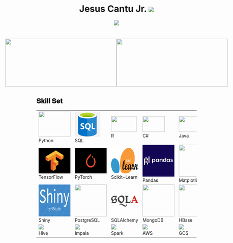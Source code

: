 <h1 align="center"> Jesus Cantu Jr. <img src="https://media.giphy.com/media/hvRJCLFzcasrR4ia7z/giphy.gif" width="35"></h1>

<p align="center">
  <a href="https://github.com/fairyland0926">
    <img src="https://readme-typing-svg.herokuapp.com/?lines=Researcher;Data%20Scientist;Software%20Engineer;Data%20Engineer;5%2B%20years%20of%20coding%20experience;Always%20learning%20new%20tech&font=Pacifico&center=true&width=550&height=80&color=2A9D2A&vCenter=true&size=45%22">
  </a>
</p>

<h1 align="center"></h1>

<!-- GitHub statistics section -->
<div style="display: flex; justify-content: center;">
  <!-- Image aligned to the left displaying GitHub statistics -->
  <div>
    <img src="https://github-readme-stats.vercel.app/api?username=jesusc1&count_private=true&show_icons=true&theme=dark" width="350" height="150">
  </div>

  <!-- Image aligned to the right displaying the top programming languages used -->
  <div>
    <img src="https://github-readme-stats.vercel.app/api/top-langs/?username=jesusc1&layout=compact&theme=dark&langs_count=10" width="350" height="150">
  </div>
</div>

<h2 font-weight="bold">𝐒𝐤𝐢𝐥𝐥 𝐒𝐞𝐭</h2>
<!-- Heading 2 element with the text "𝐒𝐤𝐢𝐥𝐥 𝐒𝐞𝐭" -->

<table>
  <tr>
    <!-- First row of images -->
    <td>
      <img src="https://cdn.iconscout.com/icon/free/png-256/python-2-226051.png" width="100" height="80">
      <br>
      <span>Python</span>
    </td>
    <td>
      <img src="libraryImages/sql.png" width="80" height="80">
      <br>
      <span>SQL</span>
    </td>
    <td>
      <img src="https://www.r-project.org/logo/Rlogo.png" width="80" height="50">
      <br>
      <span>R</span>
    </td>
    <td>
      <img src="https://cdn.iconscout.com/icon/free/png-256/csharp-1-1175241.png" width="70" height="50">
      <br>
      <span>C#</span>
    </td>
    <td>
      <img src="https://cdn.iconscout.com/icon/free/png-256/java-60-1174953.png" width="70" height="50">
      <br>
      <span>Java</span>
    </td>
    <td>
      <img src="libraryImages/bash.png" width="80" height="50">
      <br>
      <span>Bash</span>
    </td>
  </tr>
  <tr>
    <!-- Second row of images -->
    <td>
      <img src="libraryImages/tensorflow.png" width="100" height="80">
      <br>
      <span>TensorFlow</span>
    </td>
    <td>
      <img src="libraryImages/pytorch.png" width="150" height="80">
      <br>
      <span>PyTorch</span>
    </td>
    <td>
      <img src="libraryImages/scikit_learn.png" width="120" height="80">
      <br>
      <span>Scikit-Learn</span>
    </td>
    <td>
      <img src="libraryImages/pandas.png" width="100" height="100">
      <br>
      <span>Pandas</span>
    </td>
    <td>
      <img src="https://matplotlib.org/stable/_static/logo2_compressed.svg" width="200" height="100">
      <br>
      <span>Matplotlib</span>
    </td>
    <td>
      <img src="https://seaborn.pydata.org/_static/logo-wide-lightbg.svg" width="200" height="100">
      <br>
      <span>Seaborn</span>
    </td>
  </tr>
  <tr>
    <!-- Third row of images -->
    <td>
      <img src="libraryImages/shiny.png" width="100" height="100">
      <br>
      <span>Shiny</span>
    </td>
    <td>
      <img src="https://www.postgresql.org/media/img/about/press/elephant.png" width="100" height="100">
      <br>
      <span>PostgreSQL</span>
    </td>
    <td>
      <img src="libraryImages/sql_alchemy.png" width="100" height="100">
      <br>
      <span>SQLAlchemy</span>
    </td>
    <td>
      <img src="https://cdn.iconscout.com/icon/free/png-256/mongodb-5-1175140.png" width="100" height="100">
      <br>
      <span>MongoDB</span>
    </td>
    <td>
      <img src="https://hbase.apache.org/images/hbase_logo_with_orca_large.png" width="100" height="100">
      <br>
      <span>HBase</span>
    </td>
    <td>
      <img src="libraryImages/apache_phoenix.png" width="100" height="100">
      <br>
      <span>Phoenix</span>
    </td>
  </tr>
  <tr>
    <!-- Fourth row of images -->
    <td>
      <img src="https://hive.apache.org/images/hive_logo_medium.png" width="200">
      <br>
      <span>Hive</span>
    </td>
    <td>
      <img src="https://impala.apache.org/img/impala_logo.svg" width="200">
      <br>
      <span>Impala</span>
    </td>
    <td>
      <img src="https://spark.apache.org/images/spark-logo-trademark.png" width="200">
      <br>
      <span>Spark</span>
    </td>
    <td>
      <img src="https://cdn.iconscout.com/icon/free/png-256/amazon-web-services-1869025-1583149.png" width="200">
      <br>
      <span>AWS</span>
    </td>
    <td>
      <img src="https://www.gstatic.com/devrel-devsite/prod/vac6c146aea38f1bfcae307b4a70e5ff3d5b3d67823d8f3c763a34e6c3e6ebf3a/cloud/images/cloud-logo.svg" width="200">
      <br>
      <span>GCS</span>
    </td>
    <td>
      <img src="https://miro.medium.com/max/500/1*f8yvKwVCEPJ5jT8hNqjQzQ.png" width="200">
      <br>
      <span>Databricks</span>
    </td>
    <td>
      <img src="https://git-scm.com/images/logos/downloads/Git-Icon-1788C.png" width="200">
      <br>
      <span>Git</span>
    </td>
  </tr>
</table>
<!-- Table containing four rows of images -->
